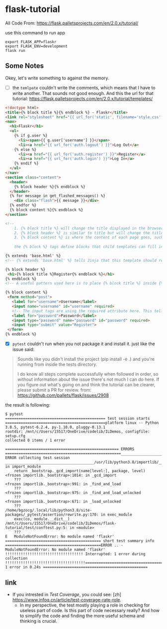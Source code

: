 # flask-tutorial 

All Code From: https://flask.palletsprojects.com/en/2.0.x/tutorial/

use this command to run app

```shell
export FLASK_APP=flaskr
export FLASK_ENV=development
flask run
```

## Some Notes

Okey, let's write something to against the memory.

- [ ] the `temlpate` couldn't write the comments, which means that
I have to write another. That sounds not good enough. And this the
url for that tutorial: https://flask.palletsprojects.com/en/2.0.x/tutorial/templates/

```html
<!doctype html>
<title>{% block title %}{% endblock %} - Flaskr</title>
<link rel="stylesheet" href="{{ url_for('static', filename='style.css') }}">
<nav>
  <h1>Flaskr</h1>
  <ul>
    {% if g.user %}
      <li><span>{{ g.user['username'] }}</span>
      <li><a href="{{ url_for('auth.logout') }}">Log Out</a>
    {% else %}
      <li><a href="{{ url_for('auth.register') }}">Register</a>
      <li><a href="{{ url_for('auth.login') }}">Log In</a>
    {% endif %}
  </ul>
</nav>
<section class="content">
  <header>
    {% block header %}{% endblock %}
  </header>
  {% for message in get_flashed_messages() %}
    <div class="flash">{{ message }}</div>
  {% endfor %}
  {% block content %}{% endblock %}
</section>

<!-- 
    1. {% block title %} will change the title displayed in the browser’s tab and window title.
    2. {% block header %} is similar to title but will change the title displayed on the page.
    3. {% block content %} is where the content of each page goes, such as the login form or a blog post. 
    
    the {% block %} tags define blocks that child templates can fill in. All the block tag does is tell the template engine that a child template may override those placeholders in the template. block tags can be inside other blocks such as if, but they will always be executed regardless of if the if block is actually rendered.-->
```

```html
{% extends 'base.html' %}
<!-- {% extends 'base.html' %} tells Jinja that this template should replace the blocks from the base template. All the rendered content must appear inside {% block %} tags that override blocks from the base template. -->

{% block header %}
 <h1>{% block title %}Register{% endblock %}</h1>
{% endblock %}
<!-- A useful pattern used here is to place {% block title %} inside {% block header %}. This will set the title block and then output the value of it into the header block, so that both the window and page share the same title without writing it twice. -->

{% block content %}
 <form method="post">
   <label for="username">Username</label>
   <input name="username" id="username" required>
   <!-- The input tags are using the required attribute here. This tells the browser not to submit the form until those fields are filled in. If the user is using an older browser that doesn’t support that attribute, or if they are using something besides a browser to make requests, you still want to validate the data in the Flask view. It’s important to always fully validate the data on the server, even if the client does some validation as well. -->
   <label for="password">Password</label>
   <input type="password" name="password" id="password" required>
   <input type="submit" value="Register">
 </form>
{% endblock %}
```

- [X] `pytest` couldn't run when you not package it and install 
it. just like the issue said:

> Sounds like you didn't install the project (pip install -e .)
> and you're running from inside the tests directory.
> 
> I do know all steps complete successfully when followed in 
> order, so without information about the issue there's not 
> much I can do here. If you figure out what's going on and 
> think the tutorial can be clearer, please submit a PR for 
> review.
> from: https://github.com/pallets/flask/issues/2908

the result is following:

```shell
$ pytest
============================================= test session starts =============================================platform linux -- Python 3.8.5, pytest-6.2.4, py-1.10.0, pluggy-0.13.1
rootdir: /mnt/c/Users/15517/OneDrive/codelib/ILDemos, configfile: setup.cfg
collected 0 items / 1 error

=================================================== ERRORS ====================================================________________________________________ ERROR collecting test session ________________________________________/usr/lib/python3.8/importlib/__init__.py:127: in import_module
    return _bootstrap._gcd_import(name[level:], package, level)
<frozen importlib._bootstrap>:1014: in _gcd_import
    ???
<frozen importlib._bootstrap>:991: in _find_and_load
    ???
<frozen importlib._bootstrap>:975: in _find_and_load_unlocked
    ???
<frozen importlib._bootstrap>:671: in _load_unlocked
    ???
/home/bgzocg/.local/lib/python3.8/site-packages/_pytest/assertion/rewrite.py:170: in exec_module
    exec(co, module.__dict__)
/mnt/c/Users/15517/OneDrive/codelib/ILDemos/flask-tutorial/test/conftest.py:5: in <module>
    ???
E   ModuleNotFoundError: No module named 'flaskr'
=========================================== short test summary info ===========================================ERROR .. - ModuleNotFoundError: No module named 'flaskr'
!!!!!!!!!!!!!!!!!!!!!!!!!!!!!!!!!!! Interrupted: 1 error during collection !!!!!!!!!!!!!!!!!!!!!!!!!!!!!!!!!!!!============================================== 1 error in 0.24s ===============================================
```


## link

- If you intrested in *Test Coverage*, you could see: [zh] https://www.infoq.cn/article/test-coverage-rate-role.
  - In my perspective, the test mostly playing a role in checking for useless part of code. Is this part of code necessary really? And how to simplify the code and finding the more useful schema and thinking is crucial.